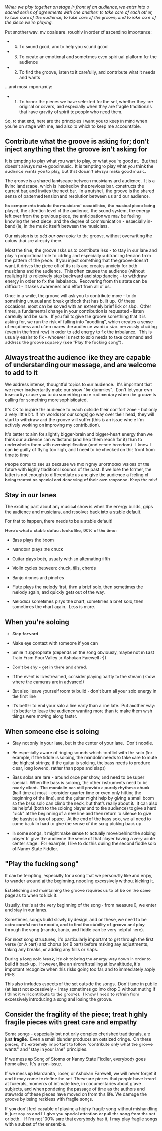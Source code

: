 *When we play together on stage in front of an audience, we enter into a sacred series of agreements with one another: to take care of each other, to take care of the audience, to take care of the groove, and to take care of the piece we're playing.*

Put another way, my goals are, roughly in order of ascending importance:  

* 4. To sound good, and to help you sound good  

* 3. To create an emotional and sometimes even spiritual platform for the audience  

* 2. To find the groove, listen to it carefully, and contribute what it needs and wants

...and most importantly:  

* 1. To honor the pieces we have selected for the set, whether they are original or covers, and especially when they are fragile traditionals that have gravity of spirit to people who need them.  

So, to that end, here are the principles I want you to keep in mind when you're on stage with me, and also to which to keep me accountable.  

## Contribute what the groove is asking for; don't inject anything that the groove isn't asking for  

It is tempting to play what you want to play, or what you're good at.  But that doesn't always make good music.  It is tempting to play what you think the audience wants you to play, but that doesn't always make good music.  

The groove is a shared landscape between musicians and audience.  It is a living landscape, which is inspired by the previous bar, constructs the current bar, and invites the next bar.  In a nutshell, the groove is the shared sense of patterned tension and resolution between us and our audience.  

Its components include the musicians' capabilities, the musical piece being played, the attention level of the audience, the sound system, the energy left over from the previous piece, the anticipation we may be feeling knowing the next piece, and the degree of communication - especially in-band (ie, in the music itself) between the musicians.  

Our mission is to _add our own color_ to the groove, without overwriting the colors that are already there.  

Most the time, the groove asks us to contribute less - to stay in our lane and play a proportional role to adding and especially subtracting tension from the pattern of the piece.  If you inject something that the groove doesn't want, it drives the piece off of its rails and creates anxiety for both musicians and the audience.  This often causes the audience (without realizing it) to relexively step backward and stop dancing - to withdraw energy in order to fix the imbalance.  Recovering from this state can be difficult - it takes awareness and effort from all of us.  

Once in a while, the groove will ask you to contribute more - to do something unusual and break gridlock that has built up.  Of these occasions, most can be solved with an extremely brief lick or slap.  Other times, a fundamental change in your contribution is requested - listen carefully and be sure.  If you fail to give the groove something that it is asking for, we run the risk of falling into "noodling", which creates a sense of emptiness and often makes the audience want to start nervously chatting (even in the front row) in order to add energy to fix the imbalance.  This is usually easier to fix - whoever is next to solo needs to take command and address the groove squarely (see "Play the fucking song").  

## Always treat the audience like they are capable of understanding our message, and are welcome to add to it  

We address intense, thoughtful topics to our audience.  It's important that we never inadvertantly make our show "for dummies".  Don't let your own insecurity cause you to do something more rudimentary when the groove is calling for something more sophisticated.  

It's OK to inspire the audience to reach outside their comfort zone - but only a very little bit. If my words (or our songs) go way over their head, they will start to withdraw and the groove will suffer (this is an issue where I'm actively working on improving my contribution).  

It's better to aim for slightly bigger-brain and bigger-heart energy than we think our audience can withstand (and help them reach for it) than to underwhelm them with oversimplification (and create boredom).  I know I can be guilty of flying too high, and I need to be checked on this front from time to time.  

People come to see us because we mix highly unorthodox visions of the future with highly traditional sounds of the past. If we lose the former, the latter is not enough to differentiate us and give the audience a feeling of being treated as special and deserving of their own response. Keep the mix!  

## Stay in our lanes  

The exciting part about any musical show is when the energy builds, grips the audience and musicians, and resolves back into a stable default.  

For that to happen, there needs to be a stable default!  

Here's what a stable default looks like, 90% of the time:  

* Bass plays the boom  

* Mandolin plays the chuck  

* Guitar plays both, usually with an alternating fifth  

* Violin cycles between: chuck, fills, chords  

* Banjo drones and pinches  

* Flute plays the melody first, then a brief solo, then sometimes the melody again, and quickly gets out of the way.  

* Melodica sometimes plays the chart, sometimes a brief solo, then sometimes the chart again.  Less is more.  

## When you're soloing  

* Step forward  

* Make eye contact with someone if you can  

* Smile if appropriate (depends on the song obviously, maybe not in Last Train From Poor Valley or Ashokan Farewell :-))  

* Don't be shy - get in there and shred.  

* If the event is livestreamed, consider playing partly to the stream (know where the cameras are in advance!)  

* But also, leave yourself room to build - don't burn all your solo energy in the first line  

* It's better to end your solo a line early than a line late.  Put another way: it's better to leave the audience wanting more than to make them wish things were moving along faster.  

## When someone else is soloing  

* Stay not only in your lane, but in the center of your lane.  Don't noodle.  

* Be especially aware of ringing sounds which conflict with the solo (for example, if the fiddle is soloing, the mandolin needs to take care to mute the highest strings; if the guitar is soloing, the bass needs to produce clear, long lowend, rather than pops and slaps)  

* Bass solos are rare - around once per show, and need to be super special.  When the bass is soloing, the other instruments need to be nearly silent.  The mandolin can still provide a purely rhythmic chuck (half time at most - consider quarter time or even only hitting the beginning of the line), and the guitar might help by giving a small boom so the bass solo can climb the neck, but that's really about it.  It can also be helpful (both to the soloing player and to the audience) to give a hard "kick" at the beginning of a new line and then return to silence to give the bassist a ton of space.  At the end of the bass solo, we all need to come back in hard to give the sense of the song picking back up.  

* In some songs, it might make sense to actually move behind the soloing player to give the audience the sense of that player having a very acute center stage.  For example, I like to do this during the second fiddle solo of Nanny State Fiddler.  

## "Play the fucking song"  

It can be tempting, especially for a song that we personally like and enjoy, to wander around at the beginning, noodling excessively without kicking it.  

Establishing and maintaining the groove requires us to all be on the same page as to when to kick it.  

Usually, that's at the very beginning of the song - from measure 0, we enter and stay in our lanes.  

Sometimes, songs build slowly by design, and on these, we need to be extra careful not to noodle, and to find the stability of groove and play through the song (mando, banjo, and fiddle can be very helpful here).  

For most song structures, it's particularly important to get through the first verse (or A part) and chorus (or B part) before making any adjustments, taking any breaks, or adding any frills or slaps.   

During a long solo break, it's ok to bring the energy way down in order to build it back up.  However, like an aircraft stalling at low altitude, it's important recognize when this risks going too far, and to immediately apply PtFS.  

This also includes aspects of the set outside the songs.  Don't tune in public (at least not excessively - I may sometimes go into drop D without muting if I think it will contribute to the groove).  I know I need to refrain from excessively introducing a song and losing the groove.  

## Consider the fragility of the piece; treat highly fragile pieces with great care and empathy  

Some songs - especially but not only complex cherished traditionals, are just **fragile**.  Even a small blunder produces an outsized cringe.  On these pieces, it's extremely important to follow "contribute only what the groove wants" and "stay in your lane" principles.   

If we mess up Song of Storms or Nanny State Fiddler, everybody goes home alive.  It's a non-issue.  

If we mess up Manzanita, Loser, or Ashokan Farewell, we will never forget it and it may come to define the set. These are pieces that people have heard at funerals, moments of intimate love, in documentaries about grave subjects, and when pondering the passage of time as the authors and stewards of these pieces have moved on from this life. We damage the groove by being reckless with fragile songs.  

If you don't feel capable of playing a highly fragile song without mishandling it, just say so and I'll give you special attention or pull the song from the set or both.   If I'm not 100% sure that everybody has it, I may play fragile songs with a subset of the ensemble.